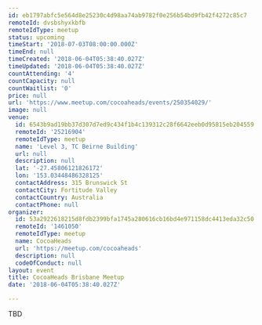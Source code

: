 ```yaml
---
id: eb1797abfc5e564d8e25230c4d98aa74ab9782f0e256b54bd9fb42f4272c85c7
remoteId: dvsbshyxkbfb
remoteIdType: meetup
status: upcoming
timeStart: '2018-07-03T08:00:00.000Z'
timeEnd: null
timeCreated: '2018-06-04T05:38:40.027Z'
timeUpdated: '2018-06-04T05:38:40.027Z'
countAttending: '4'
countCapacity: null
countWaitlist: '0'
price: null
url: 'https://www.meetup.com/cocoaheads/events/250354029/'
image: null
venue:
  id: 6543b9ad19bb37d307d7ed9c434f1b4c139312c28f6642eeb0d95815eb204559
  remoteId: '25216904'
  remoteIdType: meetup
  name: 'Level 3, TC Beirne Building'
  url: null
  description: null
  lat: '-27.45806121826172'
  lon: '153.03448486328125'
  contactAddress: 315 Brunswick St
  contactCity: Fortitude Valley
  contactCountry: Australia
  contactPhone: null
organizer:
  id: 53a2922618215d8fdb2399bfa1745a280616cb16bd4e971158dc4413eda32c50
  remoteId: '1461050'
  remoteIdType: meetup
  name: CocoaHeads
  url: 'https://meetup.com/cocoaheads'
  description: null
  codeOfConduct: null
layout: event
title: CocoaHeads Brisbane Meetup
date: '2018-06-04T05:38:40.027Z'

---
```

<p>TBD</p>

